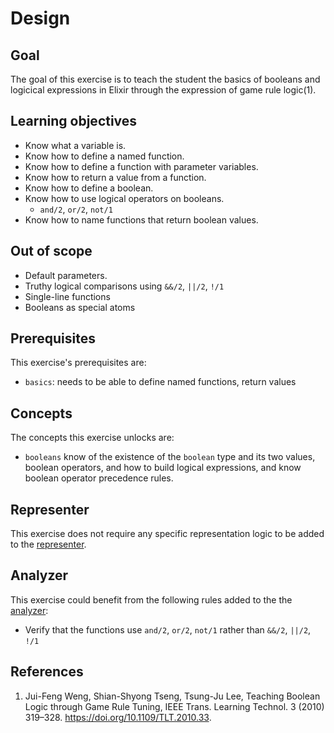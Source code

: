 # Design

## Goal

The goal of this exercise is to teach the student the basics of booleans and logicical expressions in Elixir through the expression of game rule logic(1).

## Learning objectives

- Know what a variable is.
- Know how to define a named function.
- Know how to define a function with parameter variables.
- Know how to return a value from a function.
- Know how to define a boolean.
- Know how to use logical operators on booleans.
  - `and/2`, `or/2`, `not/1`
- Know how to name functions that return boolean values.

## Out of scope

- Default parameters.
- Truthy logical comparisons using `&&/2`, `||/2`, `!/1`
- Single-line functions
- Booleans as special atoms

## Prerequisites

This exercise's prerequisites are:

- `basics`: needs to be able to define named functions, return values

## Concepts

The concepts this exercise unlocks are:

- `booleans` know of the existence of the `boolean` type and its two values, boolean operators, and how to build logical expressions, and know boolean operator precedence rules.

## Representer

This exercise does not require any specific representation logic to be added to the [representer][representer].

## Analyzer

This exercise could benefit from the following rules added to the the [analyzer][analyzer]:

- Verify that the functions use `and/2`, `or/2`, `not/1` rather than `&&/2`, `||/2`, `!/1`

[analyzer]: https://github.com/exercism/elixir-analyzer
[representer]: https://github.com/exercism/elixir-representer

## References

1. Jui-Feng Weng, Shian-Shyong Tseng, Tsung-Ju Lee, Teaching Boolean Logic through Game Rule Tuning, IEEE Trans. Learning Technol. 3 (2010) 319–328. <https://doi.org/10.1109/TLT.2010.33>.
